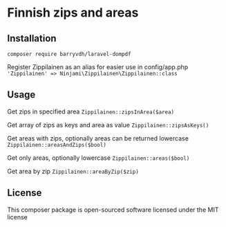 # Finnish zips and areas

## Installation
`composer require barryvdh/laravel-dompdf`

Register Zippilainen as an alias for easier use in config/app.php
`'Zippilainen' => Ninjami\Zippilainen\Zippilainen::class`


## Usage

Get zips in specified area
`Zippilainen::zipsInArea($area)`

Get array of zips as keys and area as value
`Zippilainen::zipsAsKeys()`

Get areas with zips, optionally areas can be returned lowercase
`Zippilainen::areasAndZips($bool)`

Get only areas, optionally lowercase
`Zippilainen::areas($bool)`

Get area by zip
`Zippilainen::areaByZip($zip)`


## License
This composer package is open-sourced software licensed under the MIT license